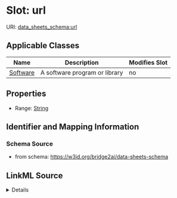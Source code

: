 

# Slot: url

URI: [data_sheets_schema:url](https://w3id.org/bridge2ai/data-sheets-schema/url)



<!-- no inheritance hierarchy -->





## Applicable Classes

| Name | Description | Modifies Slot |
| --- | --- | --- |
| [Software](Software.md) | A software program or library |  no  |







## Properties

* Range: [String](String.md)





## Identifier and Mapping Information







### Schema Source


* from schema: https://w3id.org/bridge2ai/data-sheets-schema




## LinkML Source

<details>
```yaml
name: url
from_schema: https://w3id.org/bridge2ai/data-sheets-schema
rank: 1000
alias: url
owner: Software
domain_of:
- Software
range: string

```
</details>